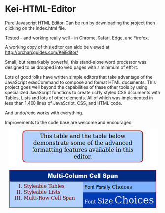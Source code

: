 # Kei-HTML-Editor
Pure Javascript HTML Editor. Can be run by downloading the project then clicking on the index.html file.

Tested - and working really well - in Chrome, Safari, Edge, and Firefox.

A working copy of this editor can aldo be viewed at http://orchardguides.com/KeiEditor/

Small, but remarkably powerful, this stand-alone word processor was designed to be dropped into web pages with a minimum of effort.

Lots of good folks have written simple editors that take advantage of the JavaScript execCommand to compose and format HTML documents. This project goes well beyond the capabilities of these other tools by using specialized JavaScript functions to create richly styled CSS documents with Tables, Lists and lots of other elements. All of which was implemented in less than 1,400 lines of JavaScript, CSS, and HTML code.

And undo/redo works with everything.

Improvements to the code base are welcome and encouraged.


<p align="center">
  <img src="KeiEditorDemo.png"/>
</p>
